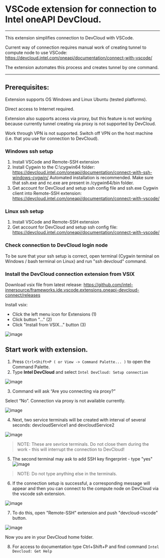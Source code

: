 # VSCode extension for connection to Intel oneAPI DevCloud.

***
This extension simplifies connection to DevCloud with VSCode.

Current way of connection requires manual work of creating tunnel to compute node to use VSCode: https://devcloud.intel.com/oneapi/documentation/connect-with-vscode/

The extension automates this process and creates tunnel by one command.

***


## Prerequisites:
Extension supports OS Windows and Linux Ubuntu (tested platforms).

Direct access to Internet required. 

Extension also supports access via proxy, but this feature is not working because currently tunnel creating via proxy is not supported by DevCloud.

Work through VPN is not supported. Switch off VPN on the host machine (i.e. that you use for connection to DevCloud).

### Windows ssh setup
1. Install VSCode and Remote-SSH extension
2. Install Cygwin to the C:\cygwin64 folder: https://devcloud.intel.com/oneapi/documentation/connect-with-ssh-windows-cygwin/ 
   Automated installation is recommended. Make sure that ssh.exe and nc.exe are present in /cygwin64/bin folder.
3. Get account for DevCloud and setup ssh config file and ssh.exe Cygwin client into Remote-SSH extension: https://devcloud.intel.com/oneapi/documentation/connect-with-vscode/

### Linux ssh setup
1. Install VSCode and Remote-SSH extension
2. Get account for DevCloud and setup ssh config file: https://devcloud.intel.com/oneapi/documentation/connect-with-vscode/

### Check connection to DevCloud login node
To be sure that your ssh setup is correct, open terminal (Cygwin terminal on Windows / bash terminal on Linux) and run "ssh devcloud" command. 

### Install the DevCloud connection extension from VSIX
Download vsix file from latest release: https://github.com/intel-innersource/frameworks.ide.vscode.extensions.oneapi-devcloud-connect/releases

Install vsix:

* Click the left menu icon for Extensions (1)
* Click button "..." (2)
* Click "Install from VSIX..." button (3)

![image](https://github.com/intel-innersource/frameworks.ide.vscode.extensions.oneapi-devcloud-connect/assets/40661523/f173026a-33b4-44bc-b9b0-702ffc9d33e3)


## Start work with extension.
1. Press `Ctrl+Shift+P ( or View -> Command Palette... )` to open the Command Palette.
2. Type **Intel DevCloud** and select `Intel DevCloud: Setup connection`

![image](https://github.com/intel-innersource/frameworks.ide.vscode.extensions.oneapi-devcloud-connect/assets/40661523/22faa42a-cb5c-43ab-b37e-f7ad63f37e6c)

3. Command will ask “Are you connecting via proxy?”

Select “No”. Connection via proxy is not available currently.

![image](https://github.com/intel-innersource/frameworks.ide.vscode.extensions.oneapi-devcloud-connect/assets/40661523/3c45a5b8-7cbc-45d3-880d-2fd7c1feba08)


4. Next, two service terminals will be created with interval of several seconds: devcloudService1 and devcloudService2 

![image](https://github.com/intel-innersource/frameworks.ide.vscode.extensions.oneapi-devcloud-connect/assets/40661523/a4a7ac66-4c7a-4a86-a203-6a90eabba69f)

>NOTE: These are sevrice terminals. Do not close them during the work - this will interrupt the connection to DevCloud!

5. The second terminal may ask to add SSH key fingerprint - type "yes"
![image](https://github.com/intel-innersource/frameworks.ide.vscode.extensions.oneapi-devcloud-connect/assets/40661523/f3ae5217-be05-41ec-b880-758ababa6bbd)

>NOTE: Do not type anything else in the terminals.

6. If the connection setup is successful, a corresponding message will appear and then you can  connect to the compute node on DevCloud via the vscode ssh extension. 

![image](https://github.com/intel-innersource/frameworks.ide.vscode.extensions.oneapi-devcloud-connect/assets/40661523/11194224-0d41-4a1d-b440-dbc5291caf1e)


7. To do this, open "Remote-SSH" extension and push "devcloud-vscode" button.

![image](https://github.com/intel-innersource/frameworks.ide.vscode.extensions.oneapi-devcloud-connect/assets/40661523/2911875a-cc86-452b-98a9-f189c223073b)

Now you are in your DevCloud home folder. 

8. For access to documentation type Ctrl+Shift+P and find command `Intel Devcloud: Get Help`

